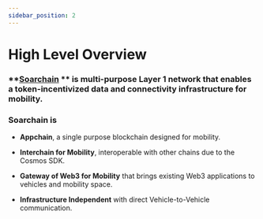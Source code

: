 ```yaml
---
sidebar_position: 2
---
```



# High Level Overview

### **​[Soarchain](https://www.soarchain.com/) ** is multi-purpose Layer 1 network that enables a token-incentivized data and connectivity infrastructure for mobility.


### Soarchain is

- **Appchain**, a single purpose blockchain designed for mobility.


- **Interchain for Mobility**, interoperable with other chains due to the Cosmos SDK.


- **Gateway of Web3 for Mobility** that brings existing Web3 applications to vehicles and mobility space.

- **Infrastructure Independent** with direct Vehicle-to-Vehicle communication.

